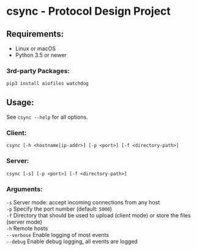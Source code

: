 # csync - Protocol Design Project

## Requirements:
* Linux or macOS
* Python 3.5 or newer

### 3rd-party Packages:
`pip3 install aiofiles watchdog`

## Usage:

See `csync --help` for all options.

### Client:
`csync [-h <hostname|ip-addr>] [-p <port>] [-f <directory-path>]`

### Server:
`csync [-s] [-p <port>] [-f <directory-path>]`

### Arguments:
`-s` Server mode: accept incoming connections from any host  
`-p` Specify the port number (default: `5000`)  
`-f` Directory that should be used to upload (client mode) or store the files (server mode)  
`-h` Remote hosts  
`--verbose` Enable logging of most events  
`--debug` Enable debug logging, all events are logged

